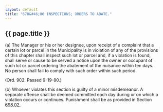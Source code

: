 ```yaml
---
layout: default 
title: "678&#46;06 INSPECTIONS; ORDERS TO ABATE."
---
```


{{ page.title }}
----------------

​(a) The Manager or his or her designee, upon receipt of a complaint
that a certain lot or parcel in the Municipality is in violation of any
of the provisions of this chapter shall inspect such lot or parcel and,
if a violation is found, shall serve or cause to be served a notice upon
the owner or occupant of such lot or parcel ordering the abatement of
the nuisance within ten days. No person shall fail to comply with such
order within such period.

(Ord. 902. Passed 9-19-80.)

​(b) Whoever violates this section is guilty of a minor misdemeanor. A
separate offense shall be deemed committed each day during or on which a
violation occurs or continues. Punishment shall be as provided in
Section [698.02.](38e2f631.html)
